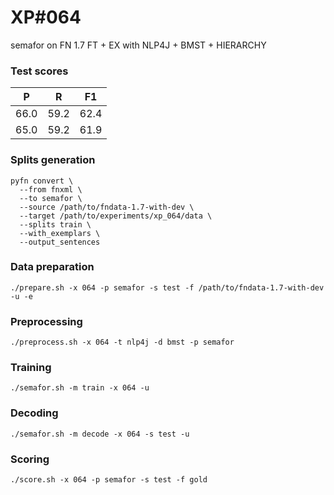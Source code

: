 # XP\#064

semafor on FN 1.7 FT + EX with NLP4J + BMST + HIERARCHY

### Test scores
| P | R | F1 |
| --- | --- | --- |
| 66.0 | 59.2 | 62.4 |
| 65.0 | 59.2 | 61.9 |

### Splits generation
```
pyfn convert \
  --from fnxml \
  --to semafor \
  --source /path/to/fndata-1.7-with-dev \
  --target /path/to/experiments/xp_064/data \
  --splits train \
  --with_exemplars \
  --output_sentences
```

### Data preparation
```
./prepare.sh -x 064 -p semafor -s test -f /path/to/fndata-1.7-with-dev -u -e
```

### Preprocessing
```
./preprocess.sh -x 064 -t nlp4j -d bmst -p semafor
```

### Training
```
./semafor.sh -m train -x 064 -u
```

### Decoding
```
./semafor.sh -m decode -x 064 -s test -u
```

### Scoring
```
./score.sh -x 064 -p semafor -s test -f gold
```
